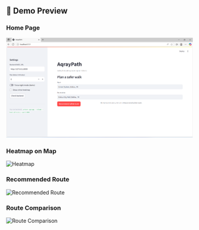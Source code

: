 ﻿## 📸 Demo Preview

### Home Page
![Home Page](images/HomePage.png)

### Heatmap on Map
![Heatmap](images/HeatMap_OnMap.png)

### Recommended Route
![Recommended Route](images/RecommendedRoute.png)

### Route Comparison
![Route Comparison](images/RouteComparison.png)

